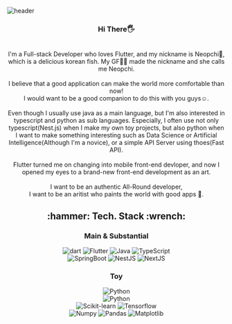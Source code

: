 ![header](https://capsule-render.vercel.app/api?type=waving&color=auto&height=300&section=header&text=Neopchi🐟&fontSize=90)
<div align="center">
  <h3>Hi There🖐</h3>
  <br/>
  I'm a Full-stack Developer who loves Flutter, and my nickname is Neopchi🐠, which is a delicious korean fish. My GF🙆‍♀️ made the nickname and she calls me Neopchi.
  <br/><br/>
  I believe that a good application can make the world more comfortable than now!<br/>I would want to be a good companion to do this with you guys☺.
  <br/><br/>
  Even though I usually use java as a main language, but I'm also interested in typescript and python as sub languages. Especially, I often use not only typescript(Nest.js) when I make my own toy projects, but also python when I want to make something interesting such as Data Science or Artificial Intelligence(Although I'm a novice), or a simple API Server using thoes(Fast API).
  <br/><br/>
  Flutter turned me on changing into mobile front-end devloper, and now I opened my eyes to a brand-new front-end development as an art.
  <br/><br/>
  I want to be an authentic All-Round developer,
  <br/>
  I want to be an aritist who paints the world with good apps 🎨.

  <h2>
  :hammer: Tech. Stack :wrench:
  </h2>
  <h3>Main & Substantial</h3>
  <img alt="dart" src ="https://img.shields.io/badge/Dart-0175C2.svg?&style=for-the-badge&logo=Dart&logoColor=white"/>
  <img alt="Flutter" src ="https://img.shields.io/badge/Flutter-02569B.svg?&style=for-the-badge&logo=Flutter&logoColor=white"/>
  <img alt="Java" src ="https://img.shields.io/badge/Java-EF2D5E.svg?&style=for-the-badge&logo=Java&logoColor=white"/>
  <img alt="TypeScript" src ="https://img.shields.io/badge/TypeScript-3178C6.svg?&style=for-the-badge&logo=TypeScript&logoColor=white"/>
  <br/>
  <img alt="SpringBoot" src ="https://img.shields.io/badge/Spring%20Boot-6DB33F.svg?&style=for-the-badge&logo=SpringBoot&logoColor=white"/>
  <img alt="NestJS" src ="https://img.shields.io/badge/NestJS-E0234E.svg?&style=for-the-badge&logo=NestJS&logoColor=white"/>
  <img alt="NextJS" src ="https://img.shields.io/badge/NextJS-000000.svg?&style=for-the-badge&logo=nextdotjs&logoColor=white"/>
  <h3>Toy</h3>
  <img alt="Python" src ="https://img.shields.io/badge/Python-3776AB.svg?&style=for-the-badge&logo=Python&logoColor=white"/>
  <br/>
  <img alt="Python" src ="https://img.shields.io/badge/FastAPI-009688.svg?&style=for-the-badge&logo=FastAPI&logoColor=white"/>
  <br/>
  <img alt="Scikit-learn" src ="https://img.shields.io/badge/Scikit&#8208;Learn-F7931E.svg?&style=for-the-badge&logo=scikit-learn&logoColor=white"/>
  <img alt="Tensorflow" src ="https://img.shields.io/badge/Tensorflow-FF6F00.svg?&style=for-the-badge&logo=tensorflow&logoColor=white"/>
  <br/>
  <img alt="Numpy" src ="https://img.shields.io/badge/Numpy-013243.svg?&style=for-the-badge&logo=NumPy&logoColor=white"/>
  <img alt="Pandas" src ="https://img.shields.io/badge/Pandas-150458.svg?&style=for-the-badge&logo=Pandas&logoColor=white"/>
  <img alt="Matplotlib" src ="https://img.shields.io/badge/Matplotlib-006600.svg?&style=for-the-badge&logoColor=white"/>
  <br/><br/>
</div>

<!--
<h2>
  GitHub Stats
</h2>
  
  [![JiHyun's GitHub stats](https://github-readme-stats.vercel.app/api?username=dinb1242&count_private=true&show_icons=true&theme=transparent&custom_title=HappyDeveloper)](https://github.com/dinb1242)

-->
